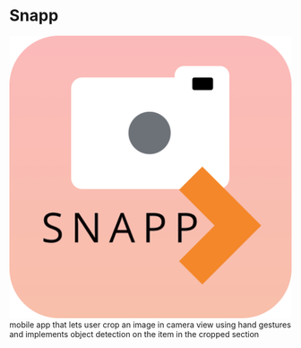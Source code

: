# Snapp
![alt text](https://github.com/michaelmeng998/Snapp/blob/master/components/images/Icon.png)
mobile app that lets user crop an image in camera view using hand gestures and implements object detection on the item in the cropped section
